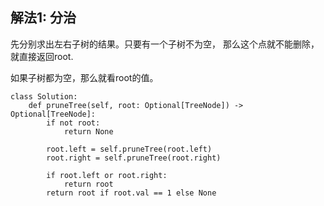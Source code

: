 ## 解法1: 分治
先分别求出左右子树的结果。只要有一个子树不为空， 那么这个点就不能删除，就直接返回root.

如果子树都为空，那么就看root的值。

```
class Solution:
    def pruneTree(self, root: Optional[TreeNode]) -> Optional[TreeNode]:
        if not root:
            return None

        root.left = self.pruneTree(root.left)
        root.right = self.pruneTree(root.right)
        
        if root.left or root.right:
            return root
        return root if root.val == 1 else None
```
